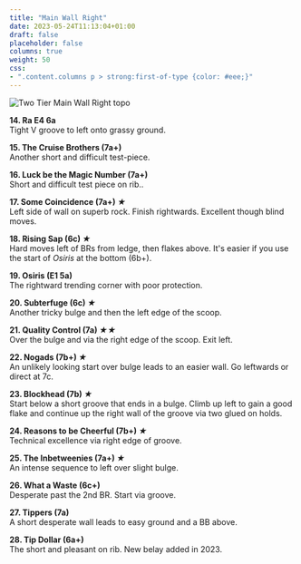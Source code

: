 ```yaml
---
title: "Main Wall Right"
date: 2023-05-24T11:13:04+01:00
draft: false
placeholder: false
columns: true
weight: 50
css:
- ".content.columns p > strong:first-of-type {color: #eee;}"
---
```



![Two Tier Main Wall Right topo](/img/peak/cheedale/two-tier-main-right.jpg)

**14. Ra E4 6a**  
Tight V groove to left onto grassy ground.

**15. The Cruise Brothers (7a+)**  
Another short and difficult test-piece.

**16. Luck be the Magic Number (7a+)**  
Short and difficult test piece on rib..

**17. Some Coincidence (7a+) *★***  
Left side of wall on superb rock. Finish rightwards. Excellent though blind moves.

**18. Rising Sap (6c) *★***  
Hard moves left of BRs from ledge, then flakes above. It's easier if you use the start of *Osiris* at the bottom (6b+).

**19. Osiris (E1 5a)**  
The rightward trending corner with poor protection.


**20. Subterfuge (6c) *★***   
Another tricky bulge and then the left edge of the scoop.

**21. Quality Control (7a) *★★***   
Over the bulge and via the right edge of the scoop. Exit left.

**22. Nogads (7b+) *★***  
An unlikely looking start over bulge leads to an easier wall. Go leftwards or direct at 7c.




**23. Blockhead (7b) *★***  
Start below a short groove that ends in a bulge. Climb up left to gain a good flake and continue up the right wall of the groove via two glued on holds.

**24. Reasons to be Cheerful (7b+) *★***  
Technical excellence via right edge of groove.

**25. The Inbetweenies (7a+) *★***  
An intense sequence to left over slight bulge.

**26. What a Waste (6c+)**  
Desperate past the 2nd BR. Start via groove.

**27. Tippers (7a)**  
A short desperate wall leads to easy ground and a BB above.

**28. Tip Dollar (6a+)**  
The short and pleasant on rib. New belay added in 2023.